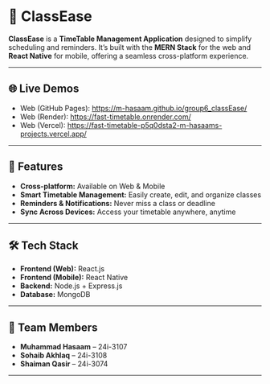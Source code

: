 # 📅 ClassEase  

**ClassEase** is a **TimeTable Management Application** designed to simplify scheduling and reminders. It’s built with the **MERN Stack** for the web and **React Native** for mobile, offering a seamless cross-platform experience.  

---

## 🌐 Live Demos  

<ul>
  <li>Web (GitHub Pages): <a href="https://m-hasaam.github.io/group6_classEase/" target="_blank">https://m-hasaam.github.io/group6_classEase/</a></li>
  <li>Web (Render): <a href="https://fast-timetable.onrender.com/" target="_blank">https://fast-timetable.onrender.com/</a></li>
  <li>Web (Vercel): <a href="https://fast-timetable-p5q0dsta2-m-hasaams-projects.vercel.app/" target="_blank">https://fast-timetable-p5q0dsta2-m-hasaams-projects.vercel.app/</a></li>
</ul>



---

## 🚀 Features  

- **Cross-platform:** Available on Web & Mobile  
- **Smart Timetable Management:** Easily create, edit, and organize classes  
- **Reminders & Notifications:** Never miss a class or deadline  
- **Sync Across Devices:** Access your timetable anywhere, anytime  

---

## 🛠️ Tech Stack  

- **Frontend (Web):** React.js  
- **Frontend (Mobile):** React Native  
- **Backend:** Node.js + Express.js  
- **Database:** MongoDB  

---

## 👥 Team Members  

- **Muhammad Hasaam** – 24i-3107  
- **Sohaib Akhlaq** – 24i-3108  
- **Shaiman Qasir** – 24i-3074  

---

